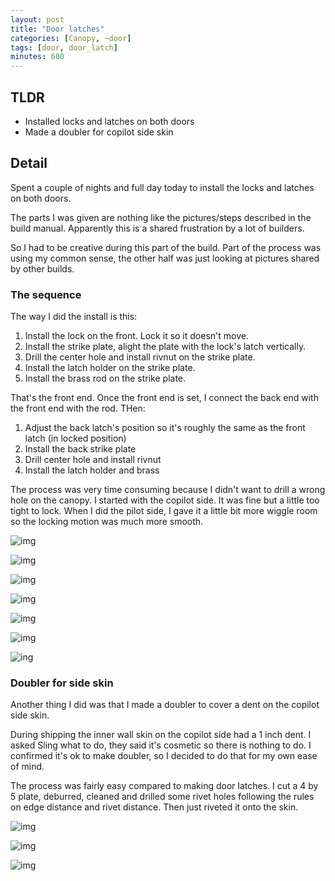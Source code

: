```yaml
---
layout: post
title: "Door latches"
categories: [Canopy, ~door]
tags: [door, door_latch]
minutes: 600
---
```


## TLDR

- Installed locks and latches on both doors
- Made a doubler for copilot side skin

## Detail

Spent a couple of nights and full day today to install the locks and latches on both doors.

The parts I was given are nothing like the pictures/steps described in the build manual. Apparently this is a shared frustration by a lot of builders.

So I had to be creative during this part of the build. Part of the process was using my common sense, the other half was just looking at pictures shared by other builds.

### The sequence

The way I did the install is this:

1. Install the lock on the front. Lock it so it doesn't move.
2. Install the strike plate, alight the plate with the lock's latch vertically.
3. Drill the center hole and install rivnut on the strike plate.
4. Install the latch holder on the strike plate.
5. Install the brass rod on the strike plate.

That's the front end. Once the front end is set, I connect the back end with the front end with the rod. THen:

1. Adjust the back latch's position so it's roughly the same as the front latch (in locked position)
2. Install the back strike plate
3. Drill center hole and install rivnut
4. Install the latch holder and brass

The process was very time consuming because I didn't want to drill a wrong hole on the canopy. I started with the copilot side. It was fine but a little too tight to lock. When I did the pilot side, I gave it a little bit more wiggle room so the locking motion was much more smooth.

![img](https://lh3.googleusercontent.com/pw/AP1GczMcsSiLQnAd8cjOltoIFtTbGzTBMu7rwWAAkz0iPIPU542U8Ys6ysK05PpmzKU2atRkgacQwA_PGwEpeuxyGsTEFrm1oZSOFdHJPXQ8D-1T9HDAZrC5g1SUJY-lyedZz0DH7AO8QzQ1nJais5YKv-5gZw=w3068-h2310-s-no-gm?authuser=0)

![img](https://lh3.googleusercontent.com/pw/AP1GczOCEMNQu0T7yIYYUYzpXyTwhehfY0AgG6a4TkugyFycki4oG0G-G4wYbybF3K4SG4KHaQRlKnxT2qNFJGlKW2gzbRPoL8pbIs8Ijb2uYHM33MV_pGPzWEfxHE4s_rrUTTdpR6FdAJ7V_NfFLfK2CUwhKw=w3068-h2310-s-no-gm?authuser=0)

![img](https://lh3.googleusercontent.com/pw/AP1GczNyp-0_mvfSgv0dPTwTuuH3QSWL5B_NM8YbzsKFpDCeifD-UwHPeR677xO29RoTlUHotNr2t1w_IJZHrcXdkZQhPCuGgUbksbhN_6SDaHb2Vv-URSDI6DrMCckNq7XFhFKhngdVcBkS2pWVdaE5Not01A=w3068-h2310-s-no-gm?authuser=0)

![img](https://lh3.googleusercontent.com/pw/AP1GczMhhoqoj2OMaOI5zHqYKGursiPVL_nVL21IVe3yrg6dkVIADCJjpUDlHOmI0hMhy6k-uFJylQpwRfTdxGXztyYe3maarY4AWI4JuvDHEINDT0ff3o47sil9bdIhOBrOIrJenNjJGfJQv3QGOjcBQ7eBnA=w3068-h2310-s-no-gm?authuser=0)

![img](https://lh3.googleusercontent.com/pw/AP1GczOJWsQp_7dlDhlUpkipgXuwwYoUkAJ7xv3R27z-qdfmq9ygr8LLuykDAXl0cpdG_iLraD-9dsvCJnSBy3sybK1rAgUShyoW_CJltwM9B8WryYIbKJyZ5vT1cM0UHOX4fRjYzEqDcyssQH-VfK4P2A572g=w3068-h2310-s-no-gm?authuser=0)

![img](https://lh3.googleusercontent.com/pw/AP1GczPl_hzgOhW8mgmTEcGt4-GuGOL67LS1rKm47aF36ci6ANFFY_nwMAEv-RIo6X0ZmvQivOkSMFyMgYRE7pQUmJyVFK-cDQN91Yl_GbCoi-gIvfrMB0L3vgosPDT2WnFupL_wLx-caI8c2KrJj9ya5471Fw=w1972-h2618-s-no-gm?authuser=0)

![ing](https://lh3.googleusercontent.com/pw/AP1GczOnUjGaCUA5kuqtC-kXKvMMKBa7EEB_MY7okjlvEdhELGdcWD__TxpMSJoietok-_OVAAxYebQ04bBlFeQQfETcN0PGa-c9ClKvfzE3ueO5jaitUY2pz12sIOl-OSJLJSfHuMrv-1E-XaJqY8fBk6SFgQ=w1972-h2618-s-no-gm?authuser=0)

### Doubler for side skin

Another thing I did was that I made a doubler to cover a dent on the copilot side skin.

During shipping the inner wall skin on the copilot side had a 1 inch dent. I asked Sling what to do, they said it's cosmetic so there is nothing to do. I confirmed it's ok to make doubler, so I decided to do that for my own ease of mind.

The process was fairly easy compared to making door latches. I cut a 4 by 5 plate, deburred, cleaned and drilled some rivet holes following the rules on edge distance and rivet distance. Then just riveted it onto the skin.

![img](https://lh3.googleusercontent.com/pw/AP1GczNkggXktAHSKaWGNuWSPpkSF5Oxsmtk2bu7jArAwHcwYZNaBiS8oU4X_6mBe0L3nupnKJ3S4XcylvBhkzh8yzmwEJiRGVoqx0G6h-unlVfl5S5oJ-LPTSWEmDBF8SQpQBfFaDi7WeZVgVbxsgYsUgArSg=w1972-h2618-s-no-gm?authuser=0)

![img](https://lh3.googleusercontent.com/pw/AP1GczOvQXoDxHLLlUl4o7C1UNseK7O_MHogAGgh-eBp1Q4Nx9fxAPbg1kKEja7JYB4KW95MwwaKmGif8R81lWFfvQmqlXVspF28NZCfWHseQwK8oPpoKef8jEJfMY2XSAfeMIuu5BzQSaEVuRhsjefLUDwq_A=w1972-h2618-s-no-gm?authuser=0)

![img](https://lh3.googleusercontent.com/pw/AP1GczMnbV8LAmld7hba3HJqQtoHsAogWFzj5Vab4jc-HU7no9qGSanByfmWB0pobHN8_bijlRUXAfjyuJY9iTKgC7t6PFuAoEmiMfOSFz1pbCh7sXaDkSY6RluXaDf2O7u0KZapVBm-WiVbdfL-nlgca5uiQg=w3068-h2310-s-no-gm?authuser=0)
